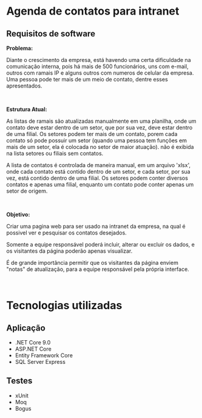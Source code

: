 # Agenda de contatos para intranet

## Requisitos de software

__Problema:__

Diante o crescimento da empresa, está havendo uma certa dificuldade na comunicação interna, pois há mais de 500 funcionários, uns com e-mail, outros com ramais IP e alguns outros com numeros de celular da empresa. Uma pessoa pode ter mais de um meio de contato, dentre esses apresentados.

<br/>

__Estrutura Atual:__

As listas de ramais são atualizadas manualmente em uma planilha, onde um contato deve estar dentro de um setor, que por sua vez, deve estar dentro de uma filial. Os setores podem ter mais de um contato, porem cada contato só pode possuir um setor (quando uma pessoa tem funções em mais de um setor, ela é colocada no setor de maior atuação). não é exibida na lista setores ou filiais sem contatos.

A lista de contatos é controlada de maneira manual, em um arquivo 'xlsx', onde cada contato está contido dentro de um setor, e cada setor, por sua vez, está contido dentro de uma filial. Os setores podem conter diversos contatos e apenas uma filial, enquanto um contato pode conter apenas um setor de origem.

<br/>

__Objetivo:__

Criar uma pagina web para ser usado na intranet da empresa, na qual é possivel ver e pesquisar os contatos desejados.

Somente a equipe responsável poderá incluir, alterar ou excluir os dados, e os visitantes da página poderão apenas visualizar.

É de grande importância permitir que os visitantes da página enviem "notas" de atualização, para a equipe responsável pela própria interface.

<br/>


# Tecnologias utilizadas

## Aplicação
- .NET Core 9.0
- ASP.NET Core
- Entity Framework Core
- SQL Server Express

## Testes
- xUnit
- Moq
- Bogus





